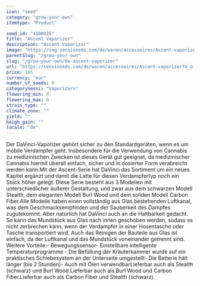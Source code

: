```yaml
---
icon: "seed"
category: "grow-your-own"
itemtype: "Product"

seed_id: "4100025"
title: "Ascent Vaporizer"
description: "Ascent Vaporizer"
image: "https://img.sensiseeds.com/de/waren/accessoires/Ascent-vaporizer-image.png"
parentSlug: "/grow-your-own"
slug: "/grow-your-own/de-ascent-vaporizer"
url: "https://sensiseeds.com/de/waren/accessoires/Ascent-vaporizer?a_aid=cannastore"
price: 185
currency: "eur"
number_of_seeds: 0
categorySensi: "Vaporizers"
flowering_min: 0
flowering_max: 0
strain_type: ""
climate_zone: ""
yield: ""
heigh_gain: ""
locale: "de"
---
```

Der DaVinci-Vaporizer gehört sicher zu den Standardgeräten, wenn es um mobile Verdampfer geht. Insbesondere für die Verwendung von Cannabis zu medizinischen Zwecken ist dieses Gerät gut geeignet, da medizinischer Cannabis hiermit überall einfach, sicher und in dosierter Form verabreicht werden kann.Mit der Ascent-Serie hat DaVinci das Sortiment um ein neues Kapitel ergänzt und damit die Latte für diesen Verdampfertyp noch ein Stück höher gelegt. Diese Serie besteht aus 3 Modellen mit unterschiedlicher äußerer Gestaltung, und zwar aus dem schwarzen Modell Stealth, dem eleganten Modell Burl Wood und dem soliden Modell Carbon Fiber.Alle Modelle haben einen vollständig aus Glas bestehenden Luftkanal, was dem Geschmacksempfinden und der Sauberkeit des Dampfes zugutekommt. Aber natürlich hat DaVinci auch an die Haltbarkeit gedacht. So kann das Mundstück aus Glas nach innen geschoben werden, sodass es nicht zerbrechen kann, wenn der Verdampfer in einer Hosentasche oder Tasche transportiert wird. Auch das Reinigen der Bauteile aus Glas ist einfach, da der Luftkanal und das Mundstück voneinander getrennt sind. Weitere Vorteile:-	Bewegungssensor-	Einstellbare intelligente Temperaturprogramme -	Die Befüllung der Kräuterkammer wurde auf ein praktisches Schiebesystem an der Unterseite umgestellt-	Die Batterie hält länger (bis 2 Stunden)-	Auch mit Ölen verwendbarLieferbar auch als Stealth (schwarz) und Burl Wood.Lieferbar auch als Burl Wood und Carbon Fiber.Lieferbar auch als Carbon Fiber und Stealth (schwarz).
